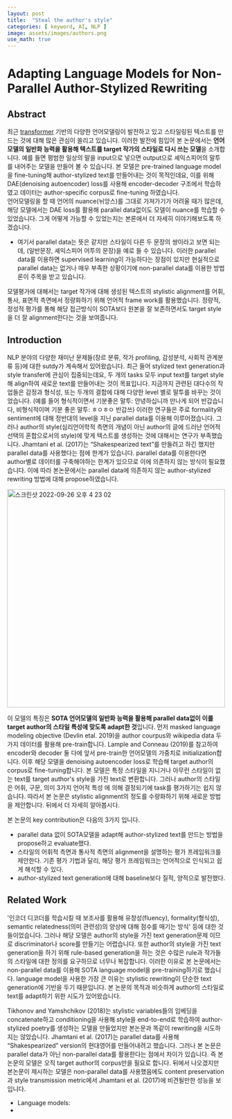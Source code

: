 ```yaml
---
layout: post
title:  "Steal the author's style"
categories: [ keyword, AI, NLP ]
image: assets/images/authors.png
use_math: true
---
```

# Adapting Language Models for Non-Parallel Author-Stylized Rewriting

## Abstract

최근 [transformer](https://wikidocs.net/31379) 기반의 다양한 언어모델링이 발전하고 있고 스타일링된 텍스트를 만드는 것에 대해 많은 관심이 쏠리고 있습니다.
이러한 발전에 힘입어 본 논문에서는 **언어모델의  일반화 능력을 활용해 텍스트를 target 작가의 스타일로 다시 쓰는 모델**을 소개합니다.
예를 들면 평범한 일상의 말을 input으로 넣으면 output으로 셰익스피어의 말투를 내어주는 모델을 만들어 볼 수 있습니다.
본 모델은 pre-trained language model을 fine-tuning해 author-stylized text를 만들어내는 것이 목적인데요,
이를 위해 DAE(denoising autoencoder) loss를 사용해 encoder-decoder 구조에서 학습하였고 데이터는 author-specific corpus로 fine-tuning 하였습니다.  
언어모델링을 할 때 언어의 nuance(뉘앙스)를 그대로 가져가기가 어려울 때가 많은데, 해당 모델에서는 DAE loss를 활용해 parallel data없이도 모델이 nuance를 학습할 수 있었습니다. 그게 어떻게 가능할 수 있었는지는 본론에서 더 자세히 이야기해보도록 하겠습니다.

* 여기서 parallel data는 뜻은 같지만 스타일이 다른 두 문장의 쌍이라고 보면 되는데, (일반문장, 셰익스피어 어투의 문장)을 예로 들 수 있습니다. 이러한 parallel data를 이용하면 supervised learning이 가능하다는 장점이 있지만 현실적으로 parallel data는 없거나 매우 부족한 상황이기에 non-parallel data를 이용한 방법론이 주목을 받고 있습니다.

모델평가에 대해서는 target 작가에 대해 생성된 텍스트의 stylistic alignment를 어휘, 통사, 표면적 측면에서 정량화하기 위해 언어적 frame work를 활용했습니다. 정량적, 정성적 평가를 통해 해당 접근방식이 SOTA보다 원본을 잘 보존하면서도 target style을 더 잘 alignment한다는 것을 보여줍니다. 

## Introduction

NLP 분야의 다양한 재미난 문제들(장르 분류, 작가 profiling, 감성분석, 사회적 관계분류 등)에 대한 sutdy가 계속해서 있어왔습니다.
최근 들어 stylized text generation과 style transfer에 관심이 집중되는데요, 두 개의 tasks 모두 input text를 target style해 align하여 새로운 text를 만들어내는 것이 목표입니다.
지금까지 관련된 대다수의 작업들은 감정과 형식성, 또는 두개의 결합에 대해 다양한 level 별로 말투를 바꾸는 것이었습니다.
(예를 들어 형식적이면서 기분좋은 말투: 안녕하십니까 만나게 되어 반갑습니다, 비형식적이며 기분 좋은 말투: ㅎㅇㅎㅇ 반갑쓰)
이러한 연구들은 주로 formality와 sentiment에 대해 정반대의 level을 지닌 parallel data를 이용해 이루어졌습니다.
그러나 author의 style(심리언어학적 측면의 개념이 아닌 author의 글에 드러난 언어적 선택의 혼합으로서의 style)에 맞게 텍스트를 생성하는 것에 대해서는 연구가 부족했습니다.
Jhamtani et al. (2017)는 “Shakespearized text”를 만들려고 하긴 했지만 parallel data를 사용했다는 점에 한계가 있습니다.
parallel data를 이용한다면 author별로 데이터를 구축해야하는 한계가 있으므로 이에 의존하지 않는 방식이 필요했습니다.
이에 따라 본논문에서는 parallel data에 의존하지 않는 author-stylized rewriting 방법에 대해 propose하였습니다.

<img width="503" alt="스크린샷 2022-09-26 오후 4 23 02" src="https://user-images.githubusercontent.com/85322951/192216941-66b8c760-8f3b-40fd-910f-4c056be2259d.png">

이 모델의 특징은 **SOTA 언어모델의 일반화 능력을 활용해 parallel data없이 이를 target author의 스타일 특성에 맞도록 adapt한 것**입니다.
먼저 masked language modeling objective (Devlin etal. 2019)을 author courpus와 wikipedia data 두가지 데이터를 활용해 pre-train합니다.
Lample and Conneau (2019)를 참고하여 encoder와 decoder 둘 다에 앞서 pre-train한 언어모델의 가중치로 initialization합니다.
이후 해당 모델을 denoising autoencoder loss로 학습해 target author의 corpus로 fine-tuning합니다.
본 모델은 특정 스타일을 지니거나 아무런 스타일이 없는 text를 target author's style을 가진 text로 변환합니다.
그러나 author의 스타일은 어휘, 구문, 의미 3가지 언어적 특성 에 의해 결정되기에  task를 평가하기는 쉽지 않습니다.
따라서 본 논문은 stylistic alignment의 정도를 수량화하기 위해 새로운 방법을 제안합니다.
뒤에서 더 자세히 알아봅시다.

본 논문의 key contribution은 다음의 3가지 입니다.
* parallel data 없이 SOTA모델을 adapt해 author-stylized text를 만드는 방법을 propose하고 evaluate했다.
* 스타일의 어휘적 측면과 통사적 측면의 alignment을 설명하는 평가 프레임워크를 제안한다.
기존 평가 기법과 달리, 해당 평가 프레임워크는 언어적으로 인식되고 쉽게 해석할 수 있다.
* author-stylized text generation에 대해 baseline보다 질적, 양적으로 발전했다.

## Related Work

'인코더 디코더를 학습시킬 때 보조사를 활용해 유창성(fluency), formality(형식성), semantic relatedness(의미 관련성)의 양상에 대해 점수를 매기는 방식' 등에 대한 것들이었습니다.
그러나 해당 모델은 author의 style을 가진 text generation문제 이므로 discriminator나 score를 만들기는 어렵습니다. 
또한 author의 style을 가진 text generation을 하기 위해 rule-based generation을 하는 것은 수많은 rule과 작가들의 스타일에 대한 정의를 요구하므로 너무나 복잡합니다.
이러한 이유로 본 논문에서는 non-parallel data를 이용해 SOTA language model을 pre-training하기로 했습니다.
language model을 사용한 가장 큰 이유는 stylistic rewriting이 단순한 text generation에 기반을 두기 때문입니다.
본 논문의 목적과 비슷하게 author의 스타일로 text를 adapt하기 위한 시도가 있어왔습니다.

Tikhonov and Yamshchikov (2018)는 stylistic variables들의 임베딩을 concatenate하고 conditioning을 사용해 
style을 end-to-end로 학습하여 author-stylized poetry를 생성하는 모델을 만들었지만 본논문과 똑같이 rewriting을 시도하지는 않았습니다.
Jhamtani et al. (2017)는 parallel data를 사용해 “Shakespearized” version의 현대영어를 만들어내려고 했습니다.
그러나 본 논문은 parallel data가 아닌 non-parallel data를 활용한다는 점에서 차이가 있습니다.
즉 본논문의 모델은 오직 target author의 corpus만을 필요로 합니다.
뒤에서 나오겠지만 본논문이 제시하는 모델은 non-parallel data를 사용했음에도 content preservation과 style transmission metric에서  Jhamtani et al. (2017)에 비견될만한 성능을 보입니다.

* Language models: 
* 

